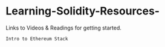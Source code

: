 # Learning-Solidity-Resources-
Links to Videos & Readings for getting started.

```Intro to Ethereum Stack``` 


